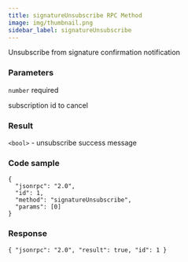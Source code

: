 ```yaml
---
title: signatureUnsubscribe RPC Method
image: img/thumbnail.png
sidebar_label: signatureUnsubscribe
---
```

Unsubscribe from signature confirmation notification

### Parameters

`number` required

subscription id to cancel

### Result

`<bool>` - unsubscribe success message

### Code sample

```
{
  "jsonrpc": "2.0",
  "id": 1,
  "method": "signatureUnsubscribe",
  "params": [0]
}
```


### Response

```
{ "jsonrpc": "2.0", "result": true, "id": 1 }
```
